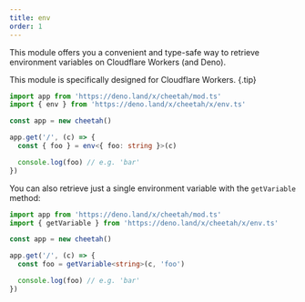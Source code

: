```yaml
---
title: env
order: 1
---
```


This module offers you a convenient and type-safe way to retrieve environment variables on Cloudflare Workers (and Deno).

This module is specifically designed for Cloudflare Workers. {.tip}

```ts
import app from 'https://deno.land/x/cheetah/mod.ts'
import { env } from 'https://deno.land/x/cheetah/x/env.ts'

const app = new cheetah()

app.get('/', (c) => {
  const { foo } = env<{ foo: string }>(c)

  console.log(foo) // e.g. 'bar'
})
```

You can also retrieve just a single environment variable with the `getVariable` method:

```ts
import app from 'https://deno.land/x/cheetah/mod.ts'
import { getVariable } from 'https://deno.land/x/cheetah/x/env.ts'

const app = new cheetah()

app.get('/', (c) => {
  const foo = getVariable<string>(c, 'foo')

  console.log(foo) // e.g. 'bar'
})
```
